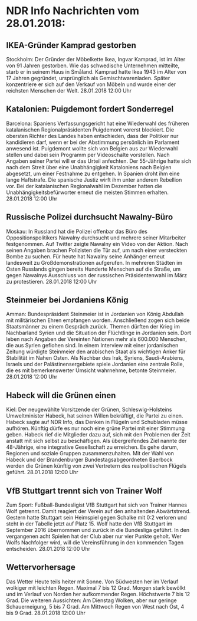 # NDR Info Nachrichten vom 28.01.2018:


## IKEA-Gründer Kamprad gestorben
Stockholm:	Der Gründer der Möbelkette Ikea, Ingvar Kamprad, ist im Alter von 91 Jahren gestorben. Wie das schwedische Unternehmen mitteilte, starb er in seinem Haus in Småland. Kamprad hatte Ikea 1943 im Alter von 17 Jahren gegründet, ursprünglich als Gemischtwarenladen. Später konzentriere er sich auf den Verkauf von Möbeln und wurde einer der reichsten Menschen der Welt. 28.01.2018 12:00 Uhr 

## Katalonien: Puigdemont fordert Sonderregel
Barcelona: Spaniens Verfassungsgericht hat eine Wiederwahl des früheren katalanischen Regionalpräsidenten Puigdemont vorerst blockiert. Die obersten Richter des Landes haben entschieden, dass der Politiker nur kandidieren darf, wenn er bei der Abstimmung persönlich im Parlament  anwesend ist. Puigdemont wollte sich von Belgien aus zur Wiederwahl stellen und dabei sein Programm per Videoschalte vorstellen. Nach Angaben seiner Partei will er das Urteil anfechten. Der 55-Jährige hatte sich nach dem Streit über eine Unabhängigkeit Kataloniens nach Belgien abgesetzt, um einer Festnahme zu entgehen. In Spanien droht ihm eine lange Haftstrafe. Die spanische Justiz wirft ihm unter anderem Rebellion vor. Bei der katalanischen Regionalwahl im Dezember hatten die Unabhängigkeitsbefürworter erneut die meisten Stimmen erhalten. 28.01.2018 12:00 Uhr 

## Russische Polizei durchsucht Nawalny-Büro
Moskau: In Russland hat die Polizei offenbar das Büro des Oppositionspolitikers Nawalny durchsucht und mehrere seiner Mitarbeiter festgenommen. Auf Twitter zeigte Nawalny ein Video von der Aktion. Nach seinen Angaben brachen Polizisten die Tür auf, um nach einer versteckten Bombe zu suchen. Für heute hat Nawalny seine Anhänger erneut landesweit zu Großdemonstrationen aufgerufen. In mehreren Städten im Osten Russlands gingen bereits Hunderte Menschen auf die Straße, um gegen Nawalnys Ausschluss von der russischen Präsidentenwahl im März zu protestieren. 28.01.2018 12:00 Uhr 

## Steinmeier bei Jordaniens König
Amman: Bundespräsident Steinmeier ist in Jordanien von König Abdullah mit militärischen Ehren empfangen worden. Anschließend zogen sich beide Staatsmänner zu einem Gespräch zurück. Themen dürften der Krieg im Nachbarland Syrien und die Situation der Flüchtlinge in Jordanien sein. Dort leben nach Angaben der Vereinten Nationen mehr als 600.000 Menschen, die aus Syrien geflohen sind. In einem Interview mit einer jordanischen Zeitung würdigte Steinmeier den arabischen Staat als wichtigen Anker für Stabilität im Nahen Osten. Als Nachbar des Irak, Syriens, Saudi-Arabiens, Israels und der Palästinensergebiete spiele Jordanien eine zentrale Rolle, die es mit bemerkenswerter Umsicht wahrnehme, betonte Steinmeier. 28.01.2018 12:00 Uhr 

## Habeck will die Grünen einen
Kiel: Der neugewählte Vorsitzende der Grünen, Schleswig-Holsteins Umweltminister Habeck, hat seinen Willen bekräftigt, die Partei zu einen. Habeck sagte auf NDR Info, das Denken in Flügeln und Schubladen müsse aufhören. Künftig dürfe es nur noch eine grüne Partei mit einer Stimmung geben. Habeck rief die Mitglieder dazu auf, sich mit den Problemen der Zeit anstatt mit sich selbst zu beschäftigen. Als übergreifendes Ziel nannte der 48-Jährige, eine integrative Gesellschaft zu erreichen. Es gehe darum, Regionen und soziale Gruppen zusammenzuhalten. Mit der Wahl von Habeck und der Brandenburger Bundestagsabgeordneten Baerbock werden die Grünen künftig von zwei Vertretern des realpolitischen Flügels geführt. 28.01.2018 12:00 Uhr 

## VfB Stuttgart trennt sich von Trainer Wolf
Zum Sport:		Fußball-Bundesligist VfB Stuttgart hat sich von Trainer Hannes Wolf getrennt. Damit reagiert der Verein auf den anhaltenden Abwärtstrend. Gestern hatte Stuttgart sein Heimspiel gegen Schalke mit 0:2 verloren und steht in der Tabelle jetzt auf Platz 15. Wolf hatte den VfB Stuttgart im September 2016 übernommen und zurück in die Bundesliga geführt. In den vergangenen acht Spielen hat der Club aber nur vier Punkte geholt. Wer Wolfs Nachfolger wird, will die Vereinsführung in den kommenden Tagen entscheiden. 28.01.2018 12:00 Uhr 

## Wettervorhersage
Das Wetter Heute teils heiter mit Sonne. Von Südwesten her im Verlauf wolkiger mit leichten Regen. Maximal 7 bis 12 Grad. Morgen stark bewölkt und im Verlauf von Norden her aufkommender Regen. Höchstwerte 7 bis 12 Grad. Die weiteren Aussichten:
Am Dienstag Wolken, aber nur geringe Schauerneigung, 5 bis 7 Grad. Am Mittwoch Regen von West nach Ost, 4 bis 9 Grad. 28.01.2018 12:00 Uhr 
